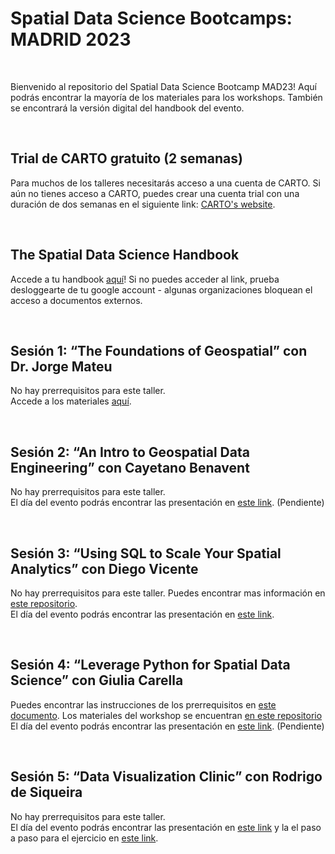 <h1>Spatial Data Science Bootcamps: MADRID 2023</h1>
<br>
<p>
Bienvenido al repositorio del Spatial Data Science Bootcamp MAD23! Aquí podrás encontrar la mayoría de los materiales para los workshops. También se encontrará la versión digital del handbook del evento.
 
</p>
<br>
<h2>Trial de CARTO gratuito (2 semanas)</h2>
<p>
Para muchos de los talleres necesitarás acceso a una cuenta de CARTO. Si aún no tienes acceso a CARTO, puedes crear una cuenta trial con una duración de dos semanas en el siguiente link: <a href="https://carto.com/signin/" target="_blank" rel="noopener noreferrer">CARTO's website</a>.
</p>
<br>
<h2>The Spatial Data Science Handbook</h2>
<p>
 Accede a tu handbook <a href="https://docs.google.com/presentation/d/1frXdUDUvSC5A9Zz-m0V3qvMrsGFp1OxoSyWZTR2tJec/edit?usp=sharing" target="_blank" rel="noopener noreferrer">aquí</a>! Si no puedes acceder al link, prueba desloggearte de tu google account - algunas organizaciones bloquean el acceso a documentos externos.
 
</p>
<br>
<h2>Sesión 1: “The Foundations of Geospatial” con Dr. Jorge Mateu</h2>
<p>
No hay prerrequisitos para este taller. <br>
Accede a los materiales <a href="https://github.com/CartoDB/SDSbootcamps_MAD_September_2023/tree/main/introduction_to_geospatial" target="_blank" rel="noopener noreferrer">aquí</a>. <br>
 
</p>
<br>
<h2>Sesión 2: “An Intro to Geospatial Data Engineering” con Cayetano Benavent</h2>

<p>
No hay prerrequisitos para este taller. <br>
El día del evento podrás encontrar las presentación en <a href="" target="_blank" rel="noopener noreferrer">este link</a>. (Pendiente)
</p>
<br>

<h2>Sesión 3: “Using SQL to Scale Your Spatial Analytics” con Diego Vicente</h2>

<p>
No hay prerrequisitos para este taller. Puedes encontrar mas información en 
<a href="https://github.com/diego-vicente/sdsb-mad-2023">este repositorio</a>.
<br>
El día del evento podrás encontrar las presentación en <a href="https://docs.google.com/presentation/d/1Sltt1x4uAY7K_bdFjuDnw-80HMSoLKehB1ffWtC8_b4/edit?usp=drive_link">este link</a>.
</p>
<br>
<h2>Sesión 4: “Leverage Python for Spatial Data Science” con Giulia Carella</h2>
<p>

Puedes encontrar las instrucciones de los prerrequisitos en [este documento](https://docs.google.com/document/d/1k4DIXZU3b8d_8-uIv9IVjN5eW1Hec7u5XfzY6tqelno/edit).
Los materiales del workshop se encuentran [en este repositorio](https://github.com/CartoDB/research-public/tree/master/sds-bootcamps-madrid-23-9/Leveraging%20Python%20for%20Spatial%20Data%20Science)
El día del evento podrás encontrar las presentación en <a href="https://drive.google.com/file/d/1NiX5lN7em2oC3CktBjXxjJueWOFqblcN/view?usp=sharing">este link</a>. (Pendiente)

</p>
<br>

<h2>Sesión 5: “Data Visualization Clinic” con Rodrigo de Siqueira</h2>
 
<p>
No hay prerrequisitos para este taller. <br>
El día del evento podrás encontrar las presentación en  <a href="https://docs.google.com/presentation/d/15IPkymP3Fs9cbryYf4ehPoo8zL1Qx6OuXqRvewDMxxI/edit?usp=sharing">este link</a> y la el paso a paso para el ejercicio en <a href="https://docs.google.com/document/d/1QPU2kPjABnNFgMMBEhGZX6FYmt2fC9KZMxv5SWduivI/edit#heading=h.at3zdv4z47n7">este link</a>.
</p>
<br>
